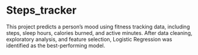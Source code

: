 # Steps_tracker
This project predicts a person’s mood using fitness tracking data, including steps, sleep hours, calories burned, and active minutes. After data cleaning, exploratory analysis, and feature selection, Logistic Regression was identified as the best-performing model.
